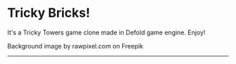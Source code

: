 # Tricky Bricks!

It's a Tricky Towers game clone made in Defold game engine. Enjoy!

Background image by rawpixel.com on Freepik

---
